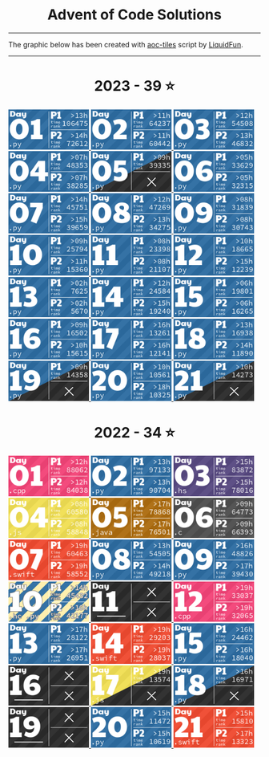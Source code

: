 <h1 align="center">
    Advent of Code Solutions
</h1>

---

The graphic below has been created with [aoc-tiles](.pre-commit-config.yaml) script by [LiquidFun](https://github.com/LiquidFun).

---

<!-- AOC TILES BEGIN -->
<h1 align="center">
  2023 - 39 ⭐
</h1>
<a href="2023/Day 1/sol.py">
  <img src=".aoc_tiles/tiles/2023/01.png" width="161px">
</a>
<a href="2023/Day 2/sol.py">
  <img src=".aoc_tiles/tiles/2023/02.png" width="161px">
</a>
<a href="2023/Day 3/sol.py">
  <img src=".aoc_tiles/tiles/2023/03.png" width="161px">
</a>
<a href="2023/Day 4/sol.py">
  <img src=".aoc_tiles/tiles/2023/04.png" width="161px">
</a>
<a href="2023/Day 5/sol.py">
  <img src=".aoc_tiles/tiles/2023/05.png" width="161px">
</a>
<a href="2023/Day 6/sol.py">
  <img src=".aoc_tiles/tiles/2023/06.png" width="161px">
</a>
<a href="2023/Day 7/sol.py">
  <img src=".aoc_tiles/tiles/2023/07.png" width="161px">
</a>
<a href="2023/Day 8/sol.py">
  <img src=".aoc_tiles/tiles/2023/08.png" width="161px">
</a>
<a href="2023/Day 9/sol.py">
  <img src=".aoc_tiles/tiles/2023/09.png" width="161px">
</a>
<a href="2023/Day 10/sol.py">
  <img src=".aoc_tiles/tiles/2023/10.png" width="161px">
</a>
<a href="2023/Day 11/sol.py">
  <img src=".aoc_tiles/tiles/2023/11.png" width="161px">
</a>
<a href="2023/Day 12/sol.py">
  <img src=".aoc_tiles/tiles/2023/12.png" width="161px">
</a>
<a href="2023/Day 13/sol.py">
  <img src=".aoc_tiles/tiles/2023/13.png" width="161px">
</a>
<a href="2023/Day 14/sol.py">
  <img src=".aoc_tiles/tiles/2023/14.png" width="161px">
</a>
<a href="2023/Day 15/sol.py">
  <img src=".aoc_tiles/tiles/2023/15.png" width="161px">
</a>
<a href="2023/Day 16/sol.py">
  <img src=".aoc_tiles/tiles/2023/16.png" width="161px">
</a>
<a href="2023/Day 17/sol.py">
  <img src=".aoc_tiles/tiles/2023/17.png" width="161px">
</a>
<a href="2023/Day 18/sol.py">
  <img src=".aoc_tiles/tiles/2023/18.png" width="161px">
</a>
<a href="2023/Day 19/sol.py">
  <img src=".aoc_tiles/tiles/2023/19.png" width="161px">
</a>
<a href="2023/Day 20/sol.py">
  <img src=".aoc_tiles/tiles/2023/20.png" width="161px">
</a>
<a href="2023/Day 21/sol.py">
  <img src=".aoc_tiles/tiles/2023/21.png" width="161px">
</a>
<h1 align="center">
  2022 - 34 ⭐
</h1>
<a href="2022/Day 1/main.cpp">
  <img src=".aoc_tiles/tiles/2022/01.png" width="161px">
</a>
<a href="2022/Day 2/solution.py">
  <img src=".aoc_tiles/tiles/2022/02.png" width="161px">
</a>
<a href="2022/Day 3/solution.hs">
  <img src=".aoc_tiles/tiles/2022/03.png" width="161px">
</a>
<a href="2022/Day 4/solution.js">
  <img src=".aoc_tiles/tiles/2022/04.png" width="161px">
</a>
<a href="2022/Day 5/solution.java">
  <img src=".aoc_tiles/tiles/2022/05.png" width="161px">
</a>
<a href="2022/Day 6/main.c">
  <img src=".aoc_tiles/tiles/2022/06.png" width="161px">
</a>
<a href="2022/Day 7/main.swift">
  <img src=".aoc_tiles/tiles/2022/07.png" width="161px">
</a>
<a href="2022/Day 8/main.py">
  <img src=".aoc_tiles/tiles/2022/08.png" width="161px">
</a>
<a href="2022/Day 9/main.py">
  <img src=".aoc_tiles/tiles/2022/09.png" width="161px">
</a>
<a href="2022/Day 10/MAIN.hc">
  <img src=".aoc_tiles/tiles/2022/10.png" width="161px">
</a>
<a href="None">
  <img src=".aoc_tiles/tiles/2022/11.png" width="161px">
</a>
<a href="2022/Day 12/main.cpp">
  <img src=".aoc_tiles/tiles/2022/12.png" width="161px">
</a>
<a href="2022/Day 13/main.py">
  <img src=".aoc_tiles/tiles/2022/13.png" width="161px">
</a>
<a href="2022/Day 14/main.swift">
  <img src=".aoc_tiles/tiles/2022/14.png" width="161px">
</a>
<a href="2022/Day 15/main.py">
  <img src=".aoc_tiles/tiles/2022/15.png" width="161px">
</a>
<a href="None">
  <img src=".aoc_tiles/tiles/2022/16.png" width="161px">
</a>
<a href="2022/Day 17/inputs.js">
  <img src=".aoc_tiles/tiles/2022/17.png" width="161px">
</a>
<a href="2022/Day 18/main.py">
  <img src=".aoc_tiles/tiles/2022/18.png" width="161px">
</a>
<a href="None">
  <img src=".aoc_tiles/tiles/2022/19.png" width="161px">
</a>
<a href="2022/Day 20/main.py">
  <img src=".aoc_tiles/tiles/2022/20.png" width="161px">
</a>
<a href="2022/Day 21/main.swift">
  <img src=".aoc_tiles/tiles/2022/21.png" width="161px">
</a>
<!-- AOC TILES END -->
